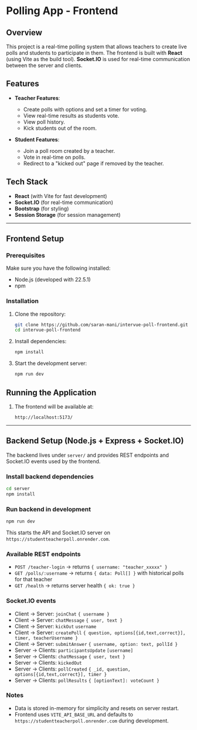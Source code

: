 
# Polling App - Frontend

## Overview
This project is a real-time polling system that allows teachers to create live polls and students to participate in them. The frontend is built with **React** (using Vite as the build tool). **Socket.IO** is used for real-time communication between the server and clients.

## Features
- **Teacher Features**:
  - Create polls with options and set a timer for voting.
  - View real-time results as students vote.
  - View poll history.
  - Kick students out of the room.

- **Student Features**:
  - Join a poll room created by a teacher.
  - Vote in real-time on polls.
  - Redirect to a "kicked out" page if removed by the teacher.

## Tech Stack
- **React** (with Vite for fast development)
- **Socket.IO** (for real-time communication)
- **Bootstrap** (for styling)
- **Session Storage** (for session management)

---

## Frontend Setup

### Prerequisites
Make sure you have the following installed:
- Node.js (developed with 22.5.1)
- npm

### Installation

1. Clone the repository:
   ```bash
   git clone https://github.com/saran-mani/intervue-poll-frontend.git
   cd intervue-poll-frontend
   ```

2. Install dependencies:
   ```bash
   npm install
   ```

3. Start the development server:
   ```bash
   npm run dev
   ```

## Running the Application

1. The frontend will be available at:
   ```
   http://localhost:5173/
   ```

---

## Backend Setup (Node.js + Express + Socket.IO)

The backend lives under `server/` and provides REST endpoints and Socket.IO events used by the frontend.

### Install backend dependencies
```bash
cd server
npm install
```

### Run backend in development
```bash
npm run dev
```
This starts the API and Socket.IO server on `https://studentteacherpoll.onrender.com`.

### Available REST endpoints
- `POST /teacher-login` → returns `{ username: "teacher_xxxxx" }`
- `GET /polls/:username` → returns `{ data: Poll[] }` with historical polls for that teacher
- `GET /health` → returns server health `{ ok: true }`

### Socket.IO events
- Client → Server: `joinChat` `{ username }`
- Client → Server: `chatMessage` `{ user, text }`
- Client → Server: `kickOut` `username`
- Client → Server: `createPoll` `{ question, options[{id,text,correct}], timer, teacherUsername }`
- Client → Server: `submitAnswer` `{ username, option: text, pollId }`
- Server → Clients: `participantsUpdate` `[username]`
- Server → Clients: `chatMessage` `{ user, text }`
- Server → Clients: `kickedOut`
- Server → Clients: `pollCreated` `{ _id, question, options[{id,text,correct}], timer }`
- Server → Clients: `pollResults` `{ [optionText]: voteCount }`

### Notes
- Data is stored in-memory for simplicity and resets on server restart.
- Frontend uses `VITE_API_BASE_URL` and defaults to `https://studentteacherpoll.onrender.com` during development.
